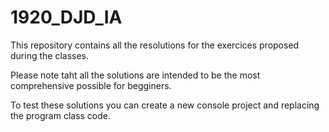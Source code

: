 # 1920_DJD_IA

This repository contains all the resolutions for the exercices proposed during the classes.

Please note taht all the solutions are intended to be the most comprehensive possible for begginers. 

To test these solutions you can create a new console project and replacing the program class code.

